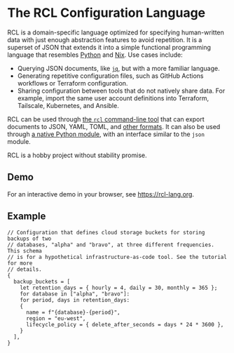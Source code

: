 # The RCL Configuration Language

RCL is a domain-specific language optimized for specifying human-written data
with just enough abstraction features to avoid repetition. It is a superset
of <abbr>JSON</abbr> that extends it into a simple functional programming
language that resembles [Python][python] and [Nix][nix]. Use cases include:

 * Querying <abbr>JSON</abbr> documents, like [`jq`][jq], but with a more
   familiar language.
 * Generating repetitive configuration files, such as GitHub Actions workflows
   or Terraform configuration.
 * Sharing configuration between tools that do not natively share data. For
   example, import the same user account definitions into Terraform, Tailscale,
   Kubernetes, and Ansible.

RCL can be used through [the `rcl` command-line tool][rcl] that can export
documents to <abbr>JSON</abbr>, <abbr>YAML</abbr>, <abbr>TOML</abbr>, and [other
formats][output]. It can also be used through [a native Python module][pythonm],
with an interface similar to the `json` module.

RCL is a hobby project without stability promise.

[jq]:      https://jqlang.github.io/jq/manual/
[nix]:     https://nixos.org/manual/nix/stable/language/
[output]:  rcl_evaluate.md#-f-format-format
[python]:  https://www.python.org/
[pythonm]: python_bindings.md
[rcl]:     rcl.md

## Demo

For an interactive demo in your browser, see <https://rcl-lang.org>.

## Example

```rcl
// Configuration that defines cloud storage buckets for storing backups of two
// databases, "alpha" and "bravo", at three different frequencies. This schema
// is for a hypothetical infrastructure-as-code tool. See the tutorial for more
// details.
{
  backup_buckets = [
    let retention_days = { hourly = 4, daily = 30, monthly = 365 };
    for database in ["alpha", "bravo"]:
    for period, days in retention_days:
    {
      name = f"{database}-{period}",
      region = "eu-west",
      lifecycle_policy = { delete_after_seconds = days * 24 * 3600 },
    }
  ],
}
```
